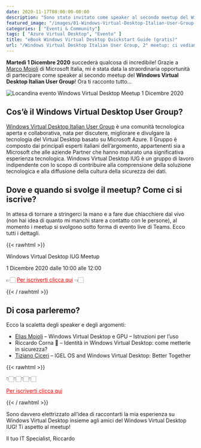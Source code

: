 ```yaml
---
date: 2020-11-17T08:00:00-00:00
description: "Sono stato invitato come speaker al secondo meetup del Windows Virtual Desktop Italian User Group che si terrà l'1 Dicembre 2020."
featured_image: "/images/01-Windows-Virtual-Desktop-Italian-User-Group-secondo-meetup-1.jpg"
categories: [ "Eventi & Community"]
tags: [ "Azure Virtual Desktop", "Evento" ]
title: "eBook Windows Virtual Desktop Quickstart Guide (gratis)"
url: "/Windows Virtual Desktop Italian User Group, 2° meetup: ci vediamo l’1 Dicembre 2020!"
---
```

**Martedì 1 Dicembre 2020** succederà qualcosa di incredibile!
Grazie a [Marco Moioli](https://www.linkedin.com/in/marcomoioli/) di Microsoft Italia, mi è stata data la straordinaria opportunità di partecipare come speaker al secondo meetup del **Windows Virtual Desktop Italian User Group**! Ora ti racconto tutto...

![Locandina evento Windows Virtual Desktop Meetup 1 Dicembre 2020](/images/01-Windows-Virtual-Desktop-Italian-User-Group-secondo-meetup-1.jpg)

## Cos’è il Windows Virtual Desktop User Group?
[Windows Virtual Desktop Italian User Group](https://www.linkedin.com/groups/8983422/) è una comunità tecnologica aperta e collaborativa, nata per discutere, migliorare e divulgare la tecnologia del Virtual Desktop basato su Microsoft Azure. Il Gruppo è composto dai principali esperti italiani dell’argomento, appartenenti sia a Microsoft che alle aziende Partner che hanno maturato una significativa esperienza tecnologica. Windows Virtual Desktop IUG è un gruppo di lavoro indipendente con lo scopo di contribuire alla comprensione della soluzione tecnologica e alla diffusione della cultura della sicurezza dei dati.

## Dove e quando si svolge il meetup? Come ci si iscrive?
In attesa di tornare a stringerci la mano e a fare due chiacchiere dal vivo (non hai idea di quanto mi manchi stare a contatto con le persone), al momento i meetup si svolgono sotto forma di evento live di Teams. Ecco tutti i dettagli.

{{< rawhtml >}}
  <p class="tc f3 fw7">Windows Virtual Desktop IUG Meetup</p>
  <p class="tc f3">1 Dicembre 2020 dalle 10:00 alle 12:00</p>
  <p class="tc f3 fw5">👉🏻 <a href="https://www.linkedin.com/events/windowsvirtualdesktopusergroupi6734073374768697345/" target="_blank" style="color: red;">Per iscriverti clicca qui</a> 👈🏻</p>
{{< / rawhtml >}}

## Di cosa parleremo?
Ecco la scaletta degli speaker e degli argomenti:
- [Elias Moioli](https://www.linkedin.com/in/elias-moioli/) – Windows Virtual Desktop e GPU – Istruzioni per l’uso
- Riccardo Corna 🙂 – Identità in Windows Virtual Desktop: come metterle in sicurezza?
- [Tiziano Ciceri](https://www.linkedin.com/in/tizianociceri/) – IGEL OS and Windows Virtual Desktop: Better Together

{{< rawhtml >}}
  <p class="tc f3">👇🏻👇🏻👇🏻👇🏻</p>
  <p class="tc f3 fw5"><a href="https://www.linkedin.com/events/windowsvirtualdesktopusergroupi6734073374768697345/" target="_blank" style="color: red;">Per iscriverti clicca qui</a></p>
{{< / rawhtml >}}

Sono davvero elettrizzato all’idea di raccontarti la mia esperienza su Windows Virtual Desktop insieme agli amici del Windows Virtual Desktop IUG! Ti aspetto al meetup!

Il tuo IT Specialist, Riccardo
